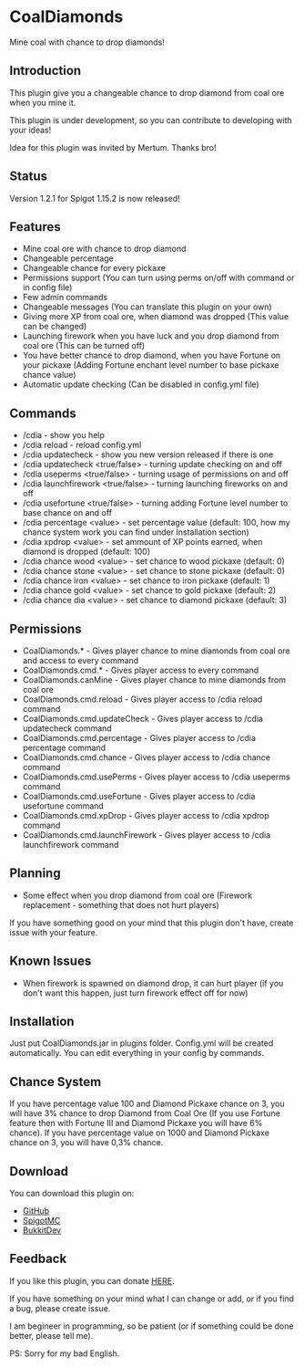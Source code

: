 # CoalDiamonds

Mine coal with chance to drop diamonds!

## Introduction

This plugin give you a changeable chance to drop diamond from coal ore when you mine it.

This plugin is under development, so you can contribute to developing with your ideas!

Idea for this plugin was invited by Mertum. Thanks bro!

## Status

Version 1.2.1 for Spigot 1.15.2 is now released!

## Features

* Mine coal ore with chance to drop diamond
* Changeable percentage
* Changeable chance for every pickaxe
* Permissions support (You can turn using perms on/off with command or in config file)
* Few admin commands
* Changeable messages (You can translate this plugin on your own)
* Giving more XP from coal ore, when diamond was dropped (This value can be changed)
* Launching firework when you have luck and you drop diamond from coal ore (This can be turned off)
* You have better chance to drop diamond, when you have Fortune on your pickaxe (Adding Fortune enchant level number to base pickaxe chance value)
* Automatic update checking (Can be disabled in config.yml file)

## Commands

* /cdia - show you help
* /cdia reload - reload config.yml
* /cdia updatecheck - show you new version released if there is one
* /cdia updatecheck &lt;true/false&gt; - turning update checking on and off
* /cdia useperms &lt;true/false&gt; - turning usage of permissions on and off
* /cdia launchfirework &lt;true/false&gt; - turning launching fireworks on and off
* /cdia usefortune &lt;true/false&gt; - turning adding Fortune level number to base chance on and off
* /cdia percentage &lt;value&gt; - set percentage value (default: 100, how my chance system work you can find under Installation section)
* /cdia xpdrop &lt;value&gt; - set ammount of XP points earned, when diamond is dropped (default: 100)
* /cdia chance wood &lt;value&gt; - set chance to wood pickaxe (default: 0)
* /cdia chance stone &lt;value&gt; - set chance to stone pickaxe (default: 0)
* /cdia chance iron &lt;value&gt; - set chance to iron pickaxe (default: 1)
* /cdia chance gold &lt;value&gt; - set chance to gold pickaxe (default: 2)
* /cdia chance dia &lt;value&gt; - set chance to diamond pickaxe (default: 3)

## Permissions

* CoalDiamonds.* - Gives player chance to mine diamonds from coal ore and access to every command
* CoalDiamonds.cmd.* - Gives player access to every command
* CoalDiamonds.canMine - Gives player chance to mine diamonds from coal ore
* CoalDiamonds.cmd.reload - Gives player access to /cdia reload command
* CoalDiamonds.cmd.updateCheck - Gives player access to /cdia updatecheck command
* CoalDiamonds.cmd.percentage - Gives player access to /cdia percentage command
* CoalDiamonds.cmd.chance - Gives player access to /cdia chance command
* CoalDiamonds.cmd.usePerms - Gives player access to /cdia useperms command
* CoalDiamonds.cmd.useFortune - Gives player access to /cdia usefortune command
* CoalDiamonds.cmd.xpDrop - Gives player access to /cdia xpdrop command
* CoalDiamonds.cmd.launchFirework - Gives player access to /cdia launchfirework command

## Planning

* Some effect when you drop diamond from coal ore (Firework replacement - something that does not hurt players)

If you have something good on your mind that this plugin don't have, create issue with your feature.

## Known Issues

* When firework is spawned on diamond drop, it can hurt player (if you don't want this happen, just turn firework effect off for now)

## Installation

Just put CoalDiamonds.jar in plugins folder. Config.yml will be created automatically. You can edit everything in your config by commands.

## Chance System

If you have percentage value 100 and Diamond Pickaxe chance on 3, you will have 3% chance to drop Diamond from Coal Ore (If you use Fortune feature then with Fortune III and Diamond Pickaxe you will have 6% chance). If you have percentage value on 1000 and Diamond Pickaxe chance on 3, you will have 0,3% chance.

## Download

You can download this plugin on:

* [GitHub](https://github.com/KuCZik/CoalDiamonds/releases "GitHub")
* [SpigotMC](https://www.spigotmc.org/resources/coaldiamonds.77504/ "SpigotMC")
* [BukkitDev](https://dev.bukkit.org/projects/coaldiamonds "BukkitDev")

## Feedback

If you like this plugin, you can donate [HERE](https://paypal.me/KuCZik "Donate").

If you have something on your mind what I can change or add, or if you find a bug, please create issue.

I am begineer in programming, so be patient (or if something could be done better, please tell me).

PS: Sorry for my bad English.